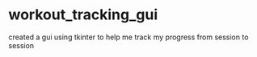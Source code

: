 # workout_tracking_gui
created a gui using tkinter to help me track my progress from session to session
